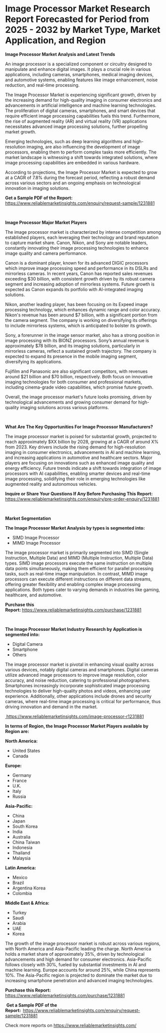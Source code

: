 <p><h1>Image Processor Market Research Report Forecasted for Period from 2025 -  2032 by Market Type, Market Application, and Region</h1></p><p><strong>Image Processor Market Analysis and Latest Trends</strong></p>
<p><p>An image processor is a specialized component or circuitry designed to manipulate and enhance digital images. It plays a crucial role in various applications, including cameras, smartphones, medical imaging devices, and automotive systems, enabling features like image enhancement, noise reduction, and real-time processing. </p><p>The Image Processor Market is experiencing significant growth, driven by the increasing demand for high-quality imaging in consumer electronics and advancements in artificial intelligence and machine learning technologies. The proliferation of digital cameras, smartphones, and smart devices that require efficient image processing capabilities fuels this trend. Furthermore, the rise of augmented reality (AR) and virtual reality (VR) applications necessitates advanced image processing solutions, further propelling market growth. </p><p>Emerging technologies, such as deep learning algorithms and high-resolution imaging, are also influencing the development of image processors, enabling them to perform complex tasks more efficiently. The market landscape is witnessing a shift towards integrated solutions, where image processing capabilities are embedded in various hardware. </p><p>According to projections, the Image Processor Market is expected to grow at a CAGR of 7.8% during the forecast period, reflecting a robust demand across various sectors and an ongoing emphasis on technological innovation in imaging solutions.</p></p>
<p><strong>Get a Sample PDF of the Report:&nbsp;</strong> <a href="https://www.reliablemarketinsights.com/enquiry/request-sample/1231881?utm_campaign=2281&utm_medium=2&utm_source=Github&utm_content=ia&utm_term=12022025&utm_id=image-processor">https://www.reliablemarketinsights.com/enquiry/request-sample/1231881</a></p>
<p>&nbsp;</p>
<p><strong>Image Processor Major Market Players</strong></p>
<p><p>The image processor market is characterized by intense competition among established players, each leveraging their technology and brand reputation to capture market share. Canon, Nikon, and Sony are notable leaders, constantly innovating their image processing technologies to enhance image quality and camera performance.</p><p>Canon is a dominant player, known for its advanced DIGIC processors which improve image processing speed and performance in its DSLRs and mirrorless cameras. In recent years, Canon has reported sales revenues exceeding $30 billion, with consistent growth driven by its robust camera segment and increasing adoption of mirrorless systems. Future growth is expected as Canon expands its portfolio with AI-integrated imaging solutions.</p><p>Nikon, another leading player, has been focusing on its Expeed image processing technology, which enhances dynamic range and color accuracy. Nikon's revenue has been around $7 billion, with a significant portion from the camera segment. The company is working on diversifying its offerings to include mirrorless systems, which is anticipated to bolster its growth.</p><p>Sony, a forerunner in the image sensor market, also has a strong position in image processing with its BIONZ processors. Sony’s annual revenue is approximately $78 billion, and its imaging solutions, particularly in mirrorless cameras, reflect a sustained growth trajectory. The company is expected to expand its presence in the mobile imaging segment, diversifying its applications.</p><p>Fujifilm and Panasonic are also significant competitors, with revenues around $21 billion and $70 billion, respectively. Both focus on innovative imaging technologies for both consumer and professional markets, including cinema-grade video capabilities, which promise future growth.</p><p>Overall, the image processor market's future looks promising, driven by technological advancements and growing consumer demand for high-quality imaging solutions across various platforms.</p></p>
<p>&nbsp;</p>
<p><strong>What Are The Key Opportunities For Image Processor Manufacturers?</strong></p>
<p><p>The image processor market is poised for substantial growth, projected to reach approximately $XX billion by 2028, growing at a CAGR of around X% from 2023. Key drivers include the rising demand for high-resolution imaging in consumer electronics, advancements in AI and machine learning, and increasing applications in automotive and healthcare sectors. Major players are focusing on innovations such as enhanced image quality and energy efficiency. Future trends indicate a shift towards integration of image processors with AI capabilities, enabling smarter devices and real-time image processing, solidifying their role in emerging technologies like augmented reality and autonomous vehicles.</p></p>
<p><strong>Inquire or Share Your Questions If Any Before Purchasing This Report:</strong> <a href="https://www.reliablemarketinsights.com/enquiry/pre-order-enquiry/1231881?utm_campaign=2281&utm_medium=2&utm_source=Github&utm_content=ia&utm_term=12022025&utm_id=image-processor">https://www.reliablemarketinsights.com/enquiry/pre-order-enquiry/1231881</a></p>
<p>&nbsp;</p>
<p><strong>Market Segmentation</strong></p>
<p><strong>The Image Processor Market Analysis by types is segmented into:</strong></p>
<p><ul><li>SIMD Image Processor</li><li>MIMD Image Processor</li></ul></p>
<p><p>The image processor market is primarily segmented into SIMD (Single Instruction, Multiple Data) and MIMD (Multiple Instruction, Multiple Data) types. SIMD image processors execute the same instruction on multiple data points simultaneously, making them efficient for parallel processing tasks, such as real-time image manipulation. In contrast, MIMD image processors can execute different instructions on different data streams, offering greater flexibility and enabling complex image processing applications. Both types cater to varying demands in industries like gaming, healthcare, and automotive.</p></p>
<p><strong>Purchase this Report:&nbsp;</strong><a href="https://www.reliablemarketinsights.com/purchase/1231881?utm_campaign=2281&utm_medium=2&utm_source=Github&utm_content=ia&utm_term=12022025&utm_id=image-processor">https://www.reliablemarketinsights.com/purchase/1231881</a></p>
<p>&nbsp;</p>
<p><strong>The Image Processor Market Industry Research by Application is segmented into:</strong></p>
<p><ul><li>Digital Camera</li><li>Smartphone</li><li>Others</li></ul></p>
<p><p>The image processor market is pivotal in enhancing visual quality across various devices, notably digital cameras and smartphones. Digital cameras utilize advanced image processors to improve image resolution, color accuracy, and noise reduction, catering to professional photographers. Smartphones increasingly incorporate sophisticated image processing technologies to deliver high-quality photos and videos, enhancing user experience. Additionally, other applications include drones and security cameras, where real-time image processing is critical for performance, thus driving innovation and demand in the market.</p></p>
<p><a href="https://www.reliablemarketinsights.com/image-processor-r1231881?utm_campaign=2281&utm_medium=2&utm_source=Github&utm_content=ia&utm_term=12022025&utm_id=image-processor">&nbsp;https://www.reliablemarketinsights.com/image-processor-r1231881</a></p>
<p><strong>In terms of Region, the Image Processor Market Players available by Region are:</strong></p>
<p>
    <p> <strong> North America: </strong>
        <ul>
            <li>United States</li>
            <li>Canada</li>
        </ul>
        </p> 
    <p> <strong> Europe: </strong>
        <ul>
            <li>Germany</li>
            <li>France</li>
            <li>U.K.</li>
            <li>Italy</li>
            <li>Russia</li>
        </ul>
        </p> 
    <p> <strong> Asia-Pacific: </strong>
        <ul>
            <li>China</li>
            <li>Japan</li>
            <li>South Korea</li>
            <li>India</li>
            <li>Australia</li>
            <li>China Taiwan</li>
            <li>Indonesia</li>
            <li>Thailand</li>
            <li>Malaysia</li>
        </ul>
        </p> 
    <p> <strong> Latin America: </strong>
        <ul>
            <li>Mexico</li>
            <li>Brazil</li>
            <li>Argentina Korea</li>
            <li>Colombia</li>
        </ul>
        </p> 
    <p> <strong> Middle East & Africa: </strong>
        <ul>
            <li>Turkey</li>
            <li>Saudi</li>
            <li>Arabia</li>
            <li>UAE</li>
            <li>Korea</li>
        </ul>
    </p>
    </p>
<p><p>The growth of the image processor market is robust across various regions, with North America and Asia-Pacific leading the charge. North America holds a market share of approximately 35%, driven by technological advancements and high demand for consumer electronics. Asia-Pacific follows closely with 30%, fueled by substantial investments in AI and machine learning. Europe accounts for around 25%, while China represents 10%. The Asia-Pacific region is projected to dominate the market due to increasing smartphone penetration and advanced imaging technologies.</p></p>
<p><strong>Purchase this Report: </strong><a href="https://www.reliablemarketinsights.com/purchase/1231881?utm_campaign=2281&utm_medium=2&utm_source=Github&utm_content=ia&utm_term=12022025&utm_id=image-processor">https://www.reliablemarketinsights.com/purchase/1231881</a></p>
<p>&nbsp;<strong>Get a Sample PDF of the Report:&nbsp;&nbsp;</strong><a href="https://www.reliablemarketinsights.com/enquiry/request-sample/1231881?utm_campaign=2281&utm_medium=2&utm_source=Github&utm_content=ia&utm_term=12022025&utm_id=image-processor">https://www.reliablemarketinsights.com/enquiry/request-sample/1231881</a></p>
<p><strong></strong></p>
<p>Check more reports on <a href="https://www.reliablemarketinsights.com/?utm_campaign=2281&utm_medium=2&utm_source=Github&utm_content=ia&utm_term=12022025&utm_id=image-processor">https://www.reliablemarketinsights.com/</a></p>